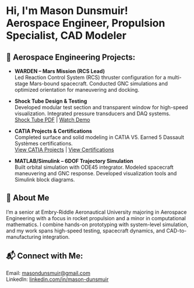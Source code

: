 <h1>Hi, I'm Mason Dunsmuir!<br/>
Aerospace Engineer, Propulsion Specialist, CAD Modeler</h1>

<h2>🚀 Aerospace Engineering Projects:</h2>

- <b>WARDEN – Mars Mission (RCS Lead)</b><br/>
  Led Reaction Control System (RCS) thruster configuration for a multi-stage Mars-bound spacecraft. Conducted GNC simulations and optimized orientation for maneuvering and docking.

- <b>Shock Tube Design & Testing</b><br/>
  Developed modular test section and transparent window for high-speed visualization. Integrated pressure transducers and DAQ systems. <br/>
  [Shock Tube PDF](ShockTube_Portfolio.pdf) | [Watch Demo](https://your-youtube-link.com)

- <b>CATIA Projects & Certifications</b><br/>
  Completed surface and solid modeling in CATIA V5. Earned 5 Dassault Systèmes certifications. <br/>
  [View CATIA Projects](CATIA_Designs.pdf) | [View Certifications](Certifications.pdf)

- <b>MATLAB/Simulink – 6DOF Trajectory Simulation</b><br/>
  Built orbital simulation with ODE45 integrator. Modeled spacecraft maneuvering and GNC response. Developed visualization tools and Simulink block diagrams.

<h2>📄 About Me</h2>

I’m a senior at Embry-Riddle Aeronautical University majoring in Aerospace Engineering with a focus in rocket propulsion and a minor in computational mathematics. I combine hands-on prototyping with system-level simulation, and my work spans high-speed testing, spacecraft dynamics, and CAD-to-manufacturing integration.

<h2>📬 Connect with Me:</h2>

Email: masondunsmuir@gmail.com  
LinkedIn: [linkedin.com/in/mason-dunsmuir](https://www.linkedin.com/in/mason-dunsmuir)
